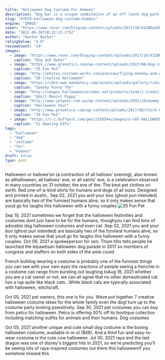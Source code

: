 ```yaml
---
title: "Halloween Dog Costume For Humans"
description: "Dog bar is a unique combination of an off leash dog park and a full service bar. Our concept is all about the dogs and we require our doggy patrons to have a membership, this helps us ensure that"
slug: "87079-halloween-dog-costume-humans"
engine: "IMAGE"
cover: "https://www.rover.com/blog/wp-content/uploads/2017/10/412BDym2NO5L.jpg"
date: "2021-09-26T18:22:13.275Z"
author: "Hunter Barber"
ratingValue: "4.0"
reviewCount: "14"
images:
  - image: "https://www.rover.com/blog/wp-content/uploads/2017/10/412BDym2NO5L.jpg"
    caption: "Dog and Owner"
  - image: "https://www.gravetics.com/wp-content/uploads/2017/08/dog-custumes-halloween.jpg"
    caption: "35 Fun Pet"
  - image: "http://photos.costume-works.com/preview/flying-monkey-and-wicked-witch.jpg"
    caption: "50 Creative Halloween"
  - image: "https://cdn3-www.mandatory.com/assets/uploads/gallery/ridiculous-pet-costumes/poop-emoji-pinterest.jpg"
    caption: "Spooky Funny The"
  - image: "http://images.halloweencostumes.net/products/3246/1-1/adult-mascot-puppy-dog-costume.jpg"
    caption: "Adult Mascot Puppy"
  - image: "http://www.jetpets.com.au/wp-content/uploads/2015/10/mummy-000010422874_Full.jpg"
    caption: "Halloween Your"
  - image: "http://www.gravetics.com/wp-content/uploads/2017/08/Chick-Fil-A-Cow.jpg"
    caption: "35 Fun Pet"
  - image: "https://s-i.huffpost.com/gen/2165544/images/n-CAT-HALLOWEEN-PUMPKIN-628x314.jpg"
    caption: "21 Amazing GIFs"
tags:
  - "halloween"
  - "dog"
  - "costume"
  - "for"
  - "humans"
draft: false
type: post
---
```


Halloween or hallowe'en (a contraction of all hallows' evening), also known as allhalloween, all hallows' eve, or all saints' eve, is a celebration observed in many countries on 31 october, the eve of the. The best pet clothes on earth. Rad one-of-a-kind shirts for humans and dogs of all sizes. Designed and printed in austin,. Sep 02, 2021 you and your boo (ghost pun intended) are basically two of the funniest humans alive, so it only makes sense that youd go for laughs this halloween with a funny couples
![35 Fun Pet](http://www.gravetics.com/wp-content/uploads/2017/08/Chick-Fil-A-Cow.jpg "35 Fun Pet")

Sep 10, 2021 sometimes we forget that the halloween festivities and costumes dont just have to be for the humans, thoughyou can find tons of adorable dog halloween costumes and even cat. Sep 02, 2021 you and your boo (ghost pun intended) are basically two of the funniest humans alive, so it only makes sense that youd go for laughs this halloween with a funny couples. Oct 06, 2021 a spokesperson for sen. Thom tillis tells people he launched the bipawtisan halloween dog parade in 2017 so members of congress and staffers on both sides of the aisle could
<!--inArticleAds-->

<!--galleryOne-->

French bulldog wearing a costume is probably one of the funniest things you can see with your own eyes  the reactions of people seeing a frenchie in a costume can range from bursting out laughing toAug 18, 2021 whether you are a cat owner or not, we can all agree that no other domesticated cat has a rap quite like black cats.. While black cats are typically associated with halloween, witchcraft,
<!--inArticleAds-->

<!--galleryTwo-->

Oct 05, 2021 pet owners, this one is for you. Weve put together 7 creative halloween costume ideas for the whole family  even the dog! turn up to the costume party looking pawsitively. Sep 30, 2021 pet costumes you can buy from petco for halloween. Petco is offering 30% off its bootique collection including matching outfits for animals and their humans. Dog costumes
<!--galleryThree-->

Oct 05, 2021 another unique and cute small dog costume is the boxing halloween costume, available in m-xl ($68). And a third fun and easy-to-wear costume is the cute cow halloween. Jul 30, 2021 raya and the last dragon was one of disney's biggest hits in 2021, so we're predicting you'll be seeing lots of raya-inspired costumes out there this halloween!if you somehow missed this